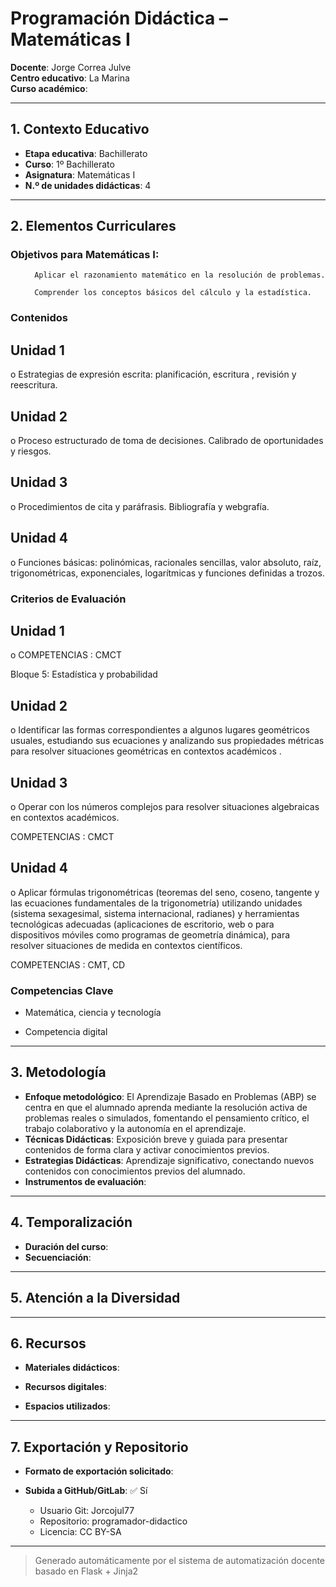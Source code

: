 # Programación Didáctica – Matemáticas I

**Docente**: Jorge Correa Julve  
**Centro educativo**: La Marina  
**Curso académico**:   

---

## 1. Contexto Educativo

- **Etapa educativa**: Bachillerato
- **Curso**: 1º Bachillerato
- **Asignatura**: Matemáticas I
- **N.º de unidades didácticas**: 4

---
## 2. Elementos Curriculares

<h3>Objetivos para Matemáticas I:</h3>


  <ul>
    
      Aplicar el razonamiento matemático en la resolución de problemas.
    
      Comprender los conceptos básicos del cálculo y la estadística.
    
  </ul>


### Contenidos

## Unidad 1
o Estrategias de expresión escrita: planificación, escritura , revisión y reescritura.

## Unidad 2
o Proceso estructurado de toma de decisiones. Calibrado de oportunidades y 
riesgos.

## Unidad 3
o Procedimientos de cita y paráfrasis. Bibliografía y webgrafía.

## Unidad 4
o Funciones básicas: polinómicas, racionales sencillas, valor absoluto, raíz, 
trigonométricas, exponenciales, logarítmicas y funciones definidas a trozos.


### Criterios de Evaluación

## Unidad 1
o COMPETENCIAS : CMCT  
 
Bloque 5: Estadística y probabilidad

## Unidad 2
o Identificar las formas correspondientes a algunos lugares geométricos usuales, 
estudiando sus ecuaciones y analizando sus propiedades métricas para resolver 
situaciones geométricas en contextos académicos .

## Unidad 3
o Operar con los números complejos para resolver situaciones algebraicas en 
contextos académicos.  
 
COMPETENCIAS : CMCT

## Unidad 4
o Aplicar fórmulas trigonométricas (teoremas del seno, coseno, tangente y las 
ecuaciones fundamentales de la trigonometría) utilizando unidades (sistema 
sexagesimal, sistema internacional, radianes) y herramientas tecnológicas 
adecuadas (aplicaciones de escritorio, web o para dispositivos móviles como 
programas de geometría dinámica), para resolver situaciones de medida en 
contextos científicos.  
 
COMPETENCIAS : CMT, CD


### Competencias Clave


- Matemática, ciencia y tecnología

- Competencia digital



---

## 3. Metodología

- **Enfoque metodológico**: El Aprendizaje Basado en Problemas (ABP) se centra en que el alumnado aprenda mediante la resolución activa de problemas reales o simulados, fomentando el pensamiento crítico, el trabajo colaborativo y la autonomía en el aprendizaje.
- **Técnicas Didácticas**: Exposición breve y guiada para presentar contenidos de forma clara y activar conocimientos previos.
- **Estrategias Didácticas**: Aprendizaje significativo, conectando nuevos contenidos con conocimientos previos del alumnado.
- **Instrumentos de evaluación**: 

---

## 4. Temporalización

- **Duración del curso**: 
- **Secuenciación**:  
  

---

## 5. Atención a la Diversidad



---

## 6. Recursos

- **Materiales didácticos**:  
  
- **Recursos digitales**:  
  
- **Espacios utilizados**: 

---

## 7. Exportación y Repositorio

- **Formato de exportación solicitado**: 
- **Subida a GitHub/GitLab**: ✅ Sí

  - Usuario Git: Jorcojul77
  - Repositorio: programador-didactico
  - Licencia: CC BY-SA


---

> Generado automáticamente por el sistema de automatización docente basado en Flask + Jinja2